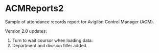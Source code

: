 # ACMReports2

Sample of attendance records report for Avigilon Control Manager (ACM).

Version 2.0 updates:
1. Turn to wait coursor when loading data.
2. Department and division filter added.
